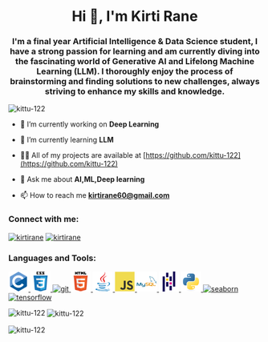 <h1 align="center">Hi 👋, I'm Kirti Rane</h1>
<h3 align="center">I'm a final year Artificial Intelligence & Data Science student, I have a strong passion for learning and am currently diving into the fascinating world of Generative AI and Lifelong Machine Learning (LLM). I thoroughly enjoy the process of brainstorming and finding solutions to new challenges, always striving to enhance my skills and knowledge.</h3>

<p align="left"> <img src="https://komarev.com/ghpvc/?username=kittu-122&label=Profile%20views&color=0e75b6&style=flat" alt="kittu-122" /> </p>

- 🔭 I’m currently working on **Deep Learning**

- 🌱 I’m currently learning **LLM**

- 👨‍💻 All of my projects are available at [https://github.com/kittu-122](https://github.com/kittu-122)

- 💬 Ask me about **AI,ML,Deep learning**

- 📫 How to reach me **kirtirane60@gmail.com**

<h3 align="left">Connect with me:</h3>
<p align="left">
<a href="https://linkedin.com/in/kirtirane" target="blank"><img align="center" src="https://raw.githubusercontent.com/rahuldkjain/github-profile-readme-generator/master/src/images/icons/Social/linked-in-alt.svg" alt="kirtirane" height="30" width="40" /></a>
<a href="https://www.leetcode.com/kirtirane" target="blank"><img align="center" src="https://raw.githubusercontent.com/rahuldkjain/github-profile-readme-generator/master/src/images/icons/Social/leet-code.svg" alt="kirtirane" height="30" width="40" /></a>
</p>

<h3 align="left">Languages and Tools:</h3>
<p align="left"> <a href="https://www.cprogramming.com/" target="_blank" rel="noreferrer"> <img src="https://raw.githubusercontent.com/devicons/devicon/master/icons/c/c-original.svg" alt="c" width="40" height="40"/> </a> <a href="https://www.w3schools.com/css/" target="_blank" rel="noreferrer"> <img src="https://raw.githubusercontent.com/devicons/devicon/master/icons/css3/css3-original-wordmark.svg" alt="css3" width="40" height="40"/> </a> <a href="https://git-scm.com/" target="_blank" rel="noreferrer"> <img src="https://www.vectorlogo.zone/logos/git-scm/git-scm-icon.svg" alt="git" width="40" height="40"/> </a> <a href="https://www.w3.org/html/" target="_blank" rel="noreferrer"> <img src="https://raw.githubusercontent.com/devicons/devicon/master/icons/html5/html5-original-wordmark.svg" alt="html5" width="40" height="40"/> </a> <a href="https://www.java.com" target="_blank" rel="noreferrer"> <img src="https://raw.githubusercontent.com/devicons/devicon/master/icons/java/java-original.svg" alt="java" width="40" height="40"/> </a> <a href="https://developer.mozilla.org/en-US/docs/Web/JavaScript" target="_blank" rel="noreferrer"> <img src="https://raw.githubusercontent.com/devicons/devicon/master/icons/javascript/javascript-original.svg" alt="javascript" width="40" height="40"/> </a> <a href="https://www.mysql.com/" target="_blank" rel="noreferrer"> <img src="https://raw.githubusercontent.com/devicons/devicon/master/icons/mysql/mysql-original-wordmark.svg" alt="mysql" width="40" height="40"/> </a> <a href="https://pandas.pydata.org/" target="_blank" rel="noreferrer"> <img src="https://raw.githubusercontent.com/devicons/devicon/2ae2a900d2f041da66e950e4d48052658d850630/icons/pandas/pandas-original.svg" alt="pandas" width="40" height="40"/> </a> <a href="https://www.python.org" target="_blank" rel="noreferrer"> <img src="https://raw.githubusercontent.com/devicons/devicon/master/icons/python/python-original.svg" alt="python" width="40" height="40"/> </a> <a href="https://seaborn.pydata.org/" target="_blank" rel="noreferrer"> <img src="https://seaborn.pydata.org/_images/logo-mark-lightbg.svg" alt="seaborn" width="40" height="40"/> </a> <a href="https://www.tensorflow.org" target="_blank" rel="noreferrer"> <img src="https://www.vectorlogo.zone/logos/tensorflow/tensorflow-icon.svg" alt="tensorflow" width="40" height="40"/> </a> </p>

<p><img align="left" src="https://github-readme-stats.vercel.app/api/top-langs?username=kittu-122&show_icons=true&locale=en&layout=compact" alt="kittu-122" /></p>

<p>&nbsp;<img align="center" src="https://github-readme-stats.vercel.app/api?username=kittu-122&show_icons=true&locale=en" alt="kittu-122" /></p>

<p><img align="center" src="https://github-readme-streak-stats.herokuapp.com/?user=kittu-122&" alt="kittu-122" /></p>
